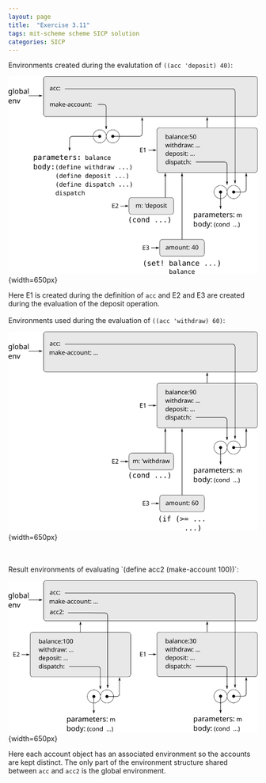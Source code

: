 ```yaml
---
layout: page
title:  "Exercise 3.11"
tags: mit-scheme scheme SICP solution
categories: SICP
---
```

Environments created during the evalutation of `((acc 'deposit) 40)`:

![](/images/Ex3.11a.svg){width=650px}

Here E1 is created during the definition of `acc` and E2 and E3 are created during the evaluation of the deposit operation.
<br/>
<br/>
Environments used during the evaluation of `((acc 'withdraw) 60)`:

![](/images/Ex3.11b.svg){width=650px}

<br/>
<br/>
Result environments of evaluating `(define acc2 (make-account 100))`:

![](/images/Ex3.11c.svg){width=650px}

Here each account object has an associated environment so the accounts are kept distinct.
The only part of the environment structure shared between `acc` and `acc2` is the global environment.
